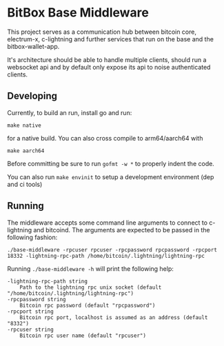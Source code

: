# BitBox Base Middleware

This project serves as a communication hub between bitcoin core, electrum-x,
c-lightning and further services that run on the base and the
bitbox-wallet-app.

It's architecture should be able to handle multiple clients, should run a
websocket api and by default only expose its api to noise authenticated
clients.

## Developing

Currently, to build an run, install go and run:

    make native

for a native build. You can also cross compile to arm64/aarch64 with

    make aarch64

Before committing be sure to run `gofmt -w *` to properly indent the code.

You can also run `make envinit` to setup a development environment (dep and ci
tools)

## Running

The middleware accepts some command line arguments to connect to c-lightning
and bitcoind. The arguments are expected to be passed in the following fashion:

    ./base-middleware -rpcuser rpcuser -rpcpassword rpcpassword -rpcport 18332 -lightning-rpc-path /home/bitcoin/.lightning/lightning-rpc

Running `./base-middleware -h` will print the following help:
    
    -lightning-rpc-path string
    	Path to the lightning rpc unix socket (default "/home/bitcoin/.lightning/lightning-rpc")
    -rpcpassword string
      	Bitcoin rpc password (default "rpcpassword")
    -rpcport string
      	Bitcoin rpc port, localhost is assumed as an address (default "8332")
    -rpcuser string
    	Bitcoin rpc user name (default "rpcuser")


